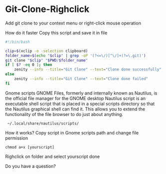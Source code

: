 # Git-Clone-Righclick
Add git clone to your context menu or right-click mouse operation

How do it faster
Copy this script and save it in file
``` bash
#!/bin/bash

clip=$(xclip -o -selection clipboard)
folder_name=$(echo "$clip" | grep -oP '(?<=\/)[^\/]+(?=\.git)')
git clone "$clip" "$PWD/$folder_name"
if [ $? -eq 0 ]; then
    zenity --info --title="Git Clone" --text="Clone done successfully"
else
    zenity --info --title="Git Clone" --text="Clone done failed"
fi
```

Gnome scripts
GNOME Files, formerly and internally known as Nautilus, is the official file manager for the GNOME desktop Nautilus script is an executable shell script that is placed in a special scripts directory so that the Nautilus graphical shell can find it. This allows you to extend the functionality of the file browser to do just about anything.

     ~/.local/share/nautilus/scripts/
How it works?
Copy script in Gnome scripts path and change file permission

    chmod a+x [yourscript]
Righclick on folder and select yourscript done

Do you have a question?


